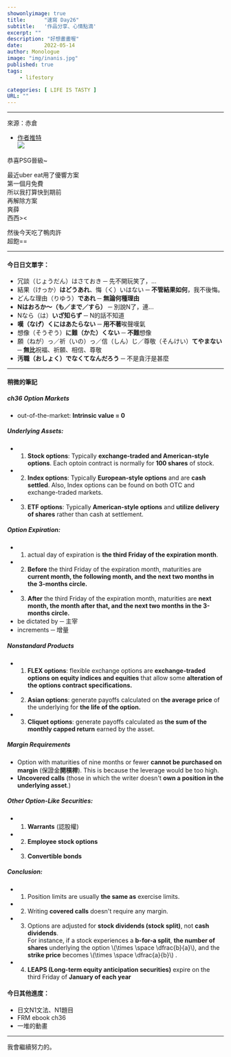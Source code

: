 ```yaml
---
showonlyimage: true
title:      "速寫 Day26"
subtitle:   '作品分享、心情點滴'
excerpt: ""
description: "好想畫畫喔"
date:       2022-05-14
author: Monologue    
image: "img/inanis.jpg"
published: true 
tags:
    - lifestory

categories: [ LIFE IS TASTY ]
URL: ""
---
```

***

來源：赤倉  
* [作者推特](https://twitter.com/akakura1341)  
![](/blog/sketch/d26-1.jpg)
  
恭喜PSG晉級~  
  
最近uber eat用了優響方案  
第一個月免費  
所以我打算快到期前  
再解除方案  
爽薛  
西西><  
  
然後今天吃了鴨肉許  
超飽==
  
  
***
#### 今日日文單字：  
* 冗談（じょうだん）はさておき ─ 先不開玩笑了，...
* 結果（けっか）**はどうあれ**、悔（く）いはない ─ **不管結果如何**，我不後悔。
* どんな理由（りゆう）**であれ** ─ **無論何種理由**
* **Nはおろか～（も／まで／すら）** ─ 別說N了，連...
* Nなら（は）**いざ知らず** ─ N的話不知道
* **嘆（なげ）くにはあたらない** ─ **用不著**唉聲嘆氣
* 想像（そうぞう）**に難（かた）くない** ─ **不難**想像
* 願（ねが）っ／祈（いの）っ／信（しん）じ／尊敬（そんけい）**てやまない** ─ **無比**祝福、祈願、相信、尊敬
* **汚職（おしょく）でなくてなんだろう** ─ 不是貪汙是甚麼

***
#### 稍微的筆記  
##### ch36 Option Markets
* out-of-the-market: **Intrinsic value = 0**
##### Underlying Assets:
* 1. **Stock options**: Typically **exchange-traded and American-style options**. Each optoin contract is normally for **100 shares** of stock.
* 2. **Index options**: Typically **European-style options** and are **cash settled**. Also, Index options can be found on both OTC and exchange-traded markets.
* 3. **ETF options**: Typically **American-style options** and **utilize delivery of shares** rather than cash at settlement.
##### Option Expiration:
* 1. actual day of expiration is **the third Friday of the expiration month**.
* 2. **Before** the third Friday of the expiration month, maturities are **current month, the following month, and the next two months in the 3-months circle.**
* 3. **After** the third Friday of the expiration month, maturities are **next month, the month after that, and the next two months in the 3-months circle.**
* be dictated by ─ 主宰
* increments ─ 增量
##### Nonstandard Products
* 1. **FLEX options**: flexible exchange options are **exchange-traded options on equity indices and equities** that allow some **alteration of the options contract specifications.**
* 2. **Asian options**: generate payoffs calculated on **the average price** of the underlying for **the life of the option.**
* 3. **Cliquet options**: generate payoffs calculated as **the sum of the monthly capped return** earned by the asset.
##### Margin Requirements
* Option with maturities of nine months or fewer **cannot be purchased on margin** (保證金**開槓桿**). This is because the leverage would be too high.
* **Uncovered calls** (those in which the writer doesn't **own a position in the underlying asset**.)
##### Other Option-Like Securities:
* 1. **Warrants** (認股權)
* 2. **Employee stock options**
* 3. **Convertible bonds**
##### Conclusion:
* 1. Position limits are usually **the same as** exercise limits.
* 2. Writing **covered calls** doesn't require any margin.
* 3. Options are adjusted for **stock dividends (stock split)**, not **cash dividends**.   
For instance, if a stock experiences a **b-for-a split**, **the number of shares** underlying the option \\(\times \space \dfrac{b}{a}\\), and the **strike price** becomes \\(\times \space \dfrac{a}{b}\\) .
* 4. **LEAPS (Long-term equity anticipation securities)** expire on the third Friday of **January of each year**
#### 今日其他進度：  
* 日文N1文法、N1題目  
* FRM ebook ch36
* 一堆的動畫  
  
***

我會繼續努力的。
<!--more-->
